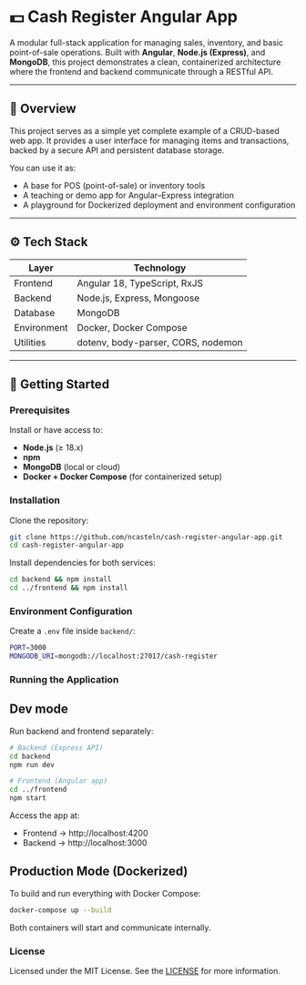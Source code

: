 # 💵 Cash Register Angular App

A modular full-stack application for managing sales, inventory, and basic point-of-sale operations.
Built with **Angular**, **Node.js (Express)**, and **MongoDB**, this project demonstrates a clean, containerized architecture where the frontend and backend communicate through a RESTful API.

---

## 🧱 Overview

This project serves as a simple yet complete example of a CRUD-based web app.
It provides a user interface for managing items and transactions, backed by a secure API and persistent database storage.

You can use it as:
- A base for POS (point-of-sale) or inventory tools
- A teaching or demo app for Angular–Express integration
- A playground for Dockerized deployment and environment configuration

---

## ⚙️ Tech Stack

| Layer | Technology |
|-------|-------------|
| Frontend | Angular 18, TypeScript, RxJS |
| Backend | Node.js, Express, Mongoose |
| Database | MongoDB |
| Environment | Docker, Docker Compose |
| Utilities | dotenv, body-parser, CORS, nodemon |

---

## 🚀 Getting Started

### Prerequisites

Install or have access to:
- **Node.js** (≥ 18.x)
- **npm**
- **MongoDB** (local or cloud)
- **Docker + Docker Compose** (for containerized setup)

### Installation

Clone the repository:

```bash
git clone https://github.com/ncasteln/cash-register-angular-app.git
cd cash-register-angular-app
```

Install dependencies for both services:

```bash
cd backend && npm install
cd ../frontend && npm install
```

### Environment Configuration
Create a `.env` file inside `backend/`:

```bash
PORT=3000
MONGODB_URI=mongodb://localhost:27017/cash-register
```

### Running the Application

## Dev mode

Run backend and frontend separately:
```bash
# Backend (Express API)
cd backend
npm run dev

# Frontend (Angular app)
cd ../frontend
npm start
```

Access the app at:

- Frontend → http://localhost:4200
- Backend → http://localhost:3000

## Production Mode (Dockerized)

To build and run everything with Docker Compose:

```bash
docker-compose up --build
```

Both containers will start and communicate internally.

### License
Licensed under the MIT License.
See the [LICENSE](/LICENSE) for more information.
